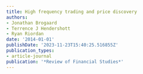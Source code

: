 ```yaml
---
title: High frequency trading and price discovery
authors:
- Jonathan Brogaard
- Terrence J Hendershott
- Ryan Riordan
date: '2014-01-01'
publishDate: '2023-11-23T15:40:25.516855Z'
publication_types:
- article-journal
publication: '*Review of Financial Studies*'
---
```


